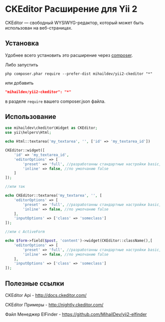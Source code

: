 CKEditor Расширение для Yii 2
===========================

CKEditor — свободный WYSIWYG-редактор, который может быть использован на веб-страницах.


## Установка

Удобнее всего установить это расширение через [composer](http://getcomposer.org/download/).

Либо запустить

```
php composer.phar require --prefer-dist mihaildev/yii2-ckeditor "*"
```

или добавить

```json
"mihaildev/yii2-ckeditor": "*"
```

в разделе `require` вашего composer.json файла.

## Использование

```php
use mihaildev\ckeditor\Widget as CKEditor;
use yii\helpers\Html;

echo Html::textarea('my_textarea', '', ['id' => 'my_textarea_id'])

CKEditor::widget([
    'id' => 'my_textarea_id',
    'editorOptions' => [
        'preset' => 'full', //разработанны стандартные настройки basic, standart, full данную возможность не обязательно использовать
        'inline' => false, //по умолчанию false
    ]
]);

//или так

echo CKEditor::textarea('my_textarea', '', [
    'editorOptions' => [
        'preset' => 'full', //разработанны стандартные настройки basic, standart, full данную возможность не обязательно использовать
        'inline' => false, //по умолчанию false
    ],
    'inputOptions' => ['class' => 'someclass']
]);

//или c ActiveForm

echo $form->field($post, 'content')->widget(CKEditor::className(),[
    'editorOptions' => [
        'preset' => 'full', //разработанны стандартные настройки basic, standart, full данную возможность не обязательно использовать
        'inline' => false, //по умолчанию false
    ],
    'inputOptions' => ['class' => 'someclass']
]);
```

## Полезные ссылки

CKEditor Api - http://docs.ckeditor.com/

CKEditor Примеры - http://nightly.ckeditor.com/

Файл Менеджер ElFinder - https://github.com/MihailDev/yii2-elfinder